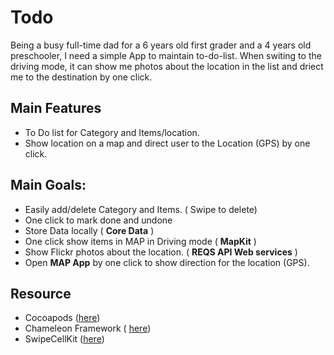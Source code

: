 # Todo
Being a busy full-time dad for a 6 years old first grader and a 4 years old preschooler, I need a simple App to maintain to-do-list. When switing to the driving mode, it can show me photos about the location in the list and driect me to the destination by one click.  


## Main Features
* To Do list for Category and Items/location.
* Show location on a map and direct user to the Location (GPS) by one click.


## Main Goals:
* Easily add/delete Category and Items. ( Swipe to delete)
* One click to mark done and undone
* Store Data locally ( **Core Data** )
* One click show items in MAP in Driving mode ( **MapKit** )
* Show Flickr photos about the location. ( **REQS API Web services** )
* Open **MAP App** by one click to show direction for the location (GPS).

## Resource
* Cocoapods ([here](https://cocoapods.org/))
* Chameleon Framework ( [here](https://github.com/ViccAlexander/Chameleon))
* SwipeCellKit ([here](https://github.com/SwipeCellKit/SwipeCellKit))

